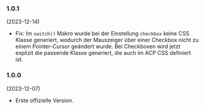 ### 1.0.1
(2023-12-14)

* Fix: Im `switch()` Makro wurde bei der Einstellung `checkbox` keine CSS Klasse generiert, wodurch der Mauszeiger über einer Checkbox nicht zu einem Pointer-Cursor geändert wurde. Bei Checkboxen wird jetzt explizit die passende Klasse generiert, die auch im ACP CSS definiert ist.

### 1.0.0
(2023-12-07)

* Erste offizielle Version.
